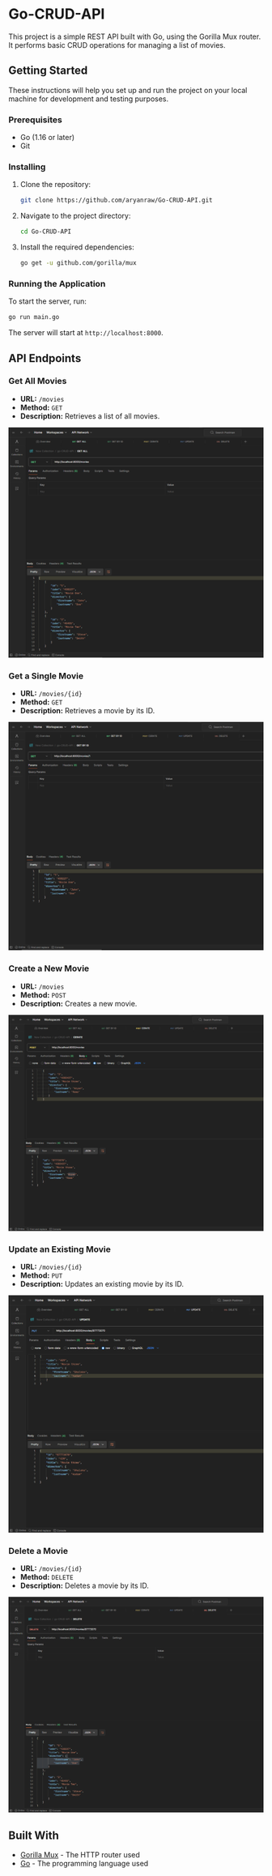 # Go-CRUD-API

This project is a simple REST API built with Go, using the Gorilla Mux router. It performs basic CRUD operations for managing a list of movies.

## Getting Started

These instructions will help you set up and run the project on your local machine for development and testing purposes.

### Prerequisites

- Go (1.16 or later)
- Git

### Installing

1. Clone the repository:

   ```sh
   git clone https://github.com/aryanraw/Go-CRUD-API.git
   ```

2. Navigate to the project directory:

   ```sh
   cd Go-CRUD-API
   ```

3. Install the required dependencies:

   ```sh
   go get -u github.com/gorilla/mux
   ```

### Running the Application

To start the server, run:

```sh
go run main.go
```

The server will start at `http://localhost:8000`.

## API Endpoints

### Get All Movies

- **URL:** `/movies`
- **Method:** `GET`
- **Description:** Retrieves a list of all movies.

![Get All Movies](/ss/go-GET-ALL.png)

### Get a Single Movie

- **URL:** `/movies/{id}`
- **Method:** `GET`
- **Description:** Retrieves a movie by its ID.

![Get Single Movie](/ss/go-GET-BY-ID.png)

### Create a New Movie

- **URL:** `/movies`
- **Method:** `POST`
- **Description:** Creates a new movie.

![Create Movie](/ss/go-CREATE.png)

### Update an Existing Movie

- **URL:** `/movies/{id}`
- **Method:** `PUT`
- **Description:** Updates an existing movie by its ID.

![Update Movie](/ss/go-UPDATE.png)

### Delete a Movie

- **URL:** `/movies/{id}`
- **Method:** `DELETE`
- **Description:** Deletes a movie by its ID.

![Delete Movie](/ss/go-DELETE.png)

## Built With

- [Gorilla Mux](https://github.com/gorilla/mux) - The HTTP router used
- [Go](https://golang.org/) - The programming language used

